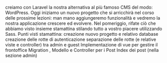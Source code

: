 creiamo con Laravel la nostra alternativa al più famoso CMS del modo: WordPress.
Oggi iniziamo un nuovo progetto che si arricchirà nel corso delle prossime lezioni: man mano aggiungeremo funzionalità e vedremo la nostra applicazione crescere ed evolvere.
Nel pomeriggio, rifate ciò che abbiamo visto insieme stamattina stilando tutto a vostro piacere utilizzando Sass.
Punti visti stamattina:
creazione nuovo progetto  e relativo database
creazione delle rotte di autenticazione
separazione delle rotte (e relative viste e controller) tra admin e guest
Implementazione di vue per gestire il frontoffice
Migration , Modello e Controller per i Post
Index dei post (nella sezione admin)